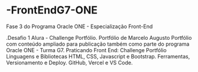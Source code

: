 # -FrontEndG7-ONE
Fase 3 do Programa Oracle ONE - Especialização Front-End

.Desafio 1 Alura - Challenge Portfólio.
Portfólio de Marcelo Augusto
Portfólio com conteúdo ampliado para publicação também como parte do programa Oracle ONE - Turma G7.
Praticando Front End: Challenge Portfólio
Linguagens e Bibliotecas
HTML, CSS, Javascript e Bootstrap.
Ferramentas, Versionamento e Deploy.
GitHub, Vercel e VS Code.